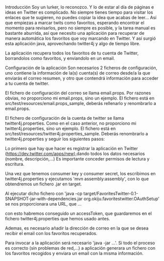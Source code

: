 Introducción
Soy un lurker, lo reconozco. Y lo de estar al día de páginas e ideas en Twitter es complicado. No siempre tienes tiempo para visitar los enlaces que te sugieren, no puedes copiar la idea que acabas de leer... Así que empiezas a marcar twits como favoritos, esperando encontrar el momento para revisarlos, pero no siempre es posible, y la tarea manual es bastante aburrida, así que necesito una aplicación para recuperar de manera automática los favoritos que voy marcando en Twitter. Y así surgió esta aplicación java, aprovechando twitter4j y algo de tiempo libre.

La aplicación recupera todos los favoritos de tu cuenta de Twitter, borrandolos como favoritos, y enviandolo en un email.

Configuración de la aplicación
Son necesarios 2 ficheros de configuración, uno contiene la información de la(s) cuenta(s) de correo desde/a la que enviarás el correo resumen, y otro que contendrá información para acceder a tu cuenta de twitter.

El fichero de configuración del correo se llama email.props. Por razones obvias, no proporciono mi email.props, sino un ejemplo. El fichero está en src/test/resources/email.props_sample, deberás rellenarlo y renombrarlo a email.props.

El fichero de configuración de la cuenta de twitter se llama twitter4j.properties. Como en el caso anterior, no proporciono mi twitter4j.properties, sino un ejemplo. El fichero está en src/test/resources/twitter4j.properties_sample. Deberás renombrarlo a twitter4j.properties y seguir los siguientes pasos:

Lo primero que hay que hacer es registrar la aplicación en Twitter (https://dev.twitter.com/apps/new),dando todos los datos necesarios (nombre, descripción,...) Es importante conceder permisos de lectura y escritura.

Una vez que tenemos consumer key y consumer secret, los escribimos en twitter4j.properties y ejecutamos 'mvn assembly:assembly', con lo que obtendremos un fichero .jar en target.

Al ejecutar dicho fichero con 'java -cp target/FavoritesTwitter-0.1-SNAPSHOT-jar-with-dependencies.jar  org.okiju.favoritestwitter.OAuthSetup' se nos proporcionara una URL, que ...

con esto habremos conseguido un accessToken, que guardaremos en el fichero twitter4j.properties que hemos usado antes.

Ademas, es necesario añadir la dirección de correo en la que se desea recibir el email con los favoritos recuperados.

Para invocar a la aplicación será necesario 'java -jar ...'. Si todo el proceso es correcto (sin problemas de red,...) a aplicación generara un fichero con los favoritos recogidos y enviara un email con la misma información.
